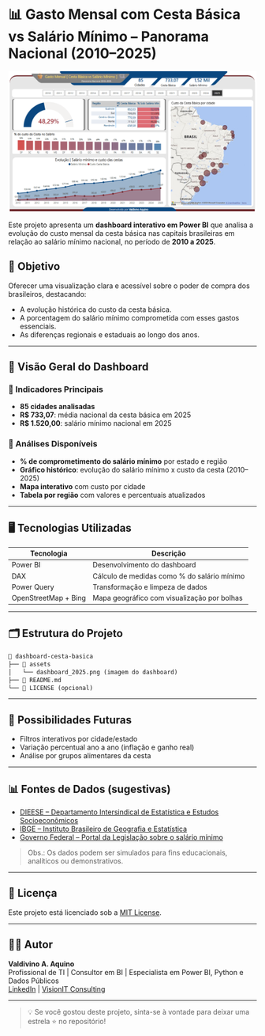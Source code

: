 
# 📊 Gasto Mensal com Cesta Básica vs Salário Mínimo – Panorama Nacional (2010–2025)

![Dashboard Screenshot](Custo_CestaBasica_vs_SalarioMinimo.png)

Este projeto apresenta um **dashboard interativo em Power BI** que analisa a evolução do custo mensal da cesta básica nas capitais brasileiras em relação ao salário mínimo nacional, no período de **2010 a 2025**.

## 🎯 Objetivo

Oferecer uma visualização clara e acessível sobre o poder de compra dos brasileiros, destacando:
- A evolução histórica do custo da cesta básica.
- A porcentagem do salário mínimo comprometida com esses gastos essenciais.
- As diferenças regionais e estaduais ao longo dos anos.

---

## 🧾 Visão Geral do Dashboard

### 🔹 Indicadores Principais
- **85 cidades analisadas**
- **R$ 733,07**: média nacional da cesta básica em 2025
- **R$ 1.520,00**: salário mínimo nacional em 2025

### 🔹 Análises Disponíveis
- **% de comprometimento do salário mínimo** por estado e região
- **Gráfico histórico**: evolução do salário mínimo x custo da cesta (2010–2025)
- **Mapa interativo** com custo por cidade
- **Tabela por região** com valores e percentuais atualizados

---

## 🖥️ Tecnologias Utilizadas

| Tecnologia   | Descrição                                      |
|--------------|------------------------------------------------|
| Power BI     | Desenvolvimento do dashboard                   |
| DAX          | Cálculo de medidas como % do salário mínimo    |
| Power Query  | Transformação e limpeza de dados               |
| OpenStreetMap + Bing | Mapa geográfico com visualização por bolhas |

---

## 🗂️ Estrutura do Projeto

```
📁 dashboard-cesta-basica
├── 📁 assets
│   └── dashboard_2025.png (imagem do dashboard)
├── 📄 README.md
└── 📄 LICENSE (opcional)
```

---

## 🚀 Possibilidades Futuras

- Filtros interativos por cidade/estado
- Variação percentual ano a ano (inflação e ganho real)
- Análise por grupos alimentares da cesta

---

## 📊 Fontes de Dados (sugestivas)

- [DIEESE – Departamento Intersindical de Estatística e Estudos Socioeconômicos](https://www.dieese.org.br/)
- [IBGE – Instituto Brasileiro de Geografia e Estatística](https://www.ibge.gov.br/)
- [Governo Federal – Portal da Legislação sobre o salário mínimo](https://www.gov.br/)

> Obs.: Os dados podem ser simulados para fins educacionais, analíticos ou demonstrativos.

---

## 📘 Licença

Este projeto está licenciado sob a [MIT License](LICENSE).  

---

## 👨‍💻 Autor

**Valdivino A. Aquino**  
Profissional de TI | Consultor em BI | Especialista em Power BI, Python e Dados Públicos  
[LinkedIn](www.linkedin.com/in/valdivino-aquino-ti-goiania) | [VisionIT Consulting](https://visionint.com.br)

---

> 💡 Se você gostou deste projeto, sinta-se à vontade para deixar uma estrela ⭐ no repositório!
